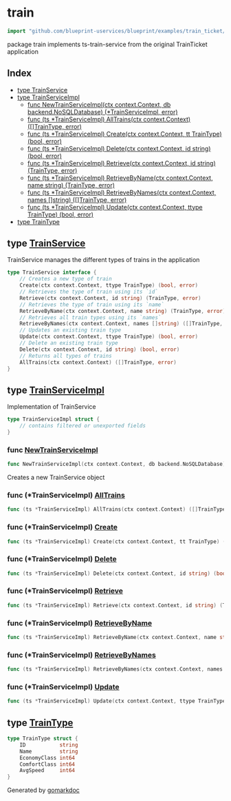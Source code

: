 <!-- Code generated by gomarkdoc. DO NOT EDIT -->

# train

```go
import "github.com/blueprint-uservices/blueprint/examples/train_ticket/workflow/train"
```

package train implements ts\-train\-service from the original TrainTicket application

## Index

- [type TrainService](<#TrainService>)
- [type TrainServiceImpl](<#TrainServiceImpl>)
  - [func NewTrainServiceImpl\(ctx context.Context, db backend.NoSQLDatabase\) \(\*TrainServiceImpl, error\)](<#NewTrainServiceImpl>)
  - [func \(ts \*TrainServiceImpl\) AllTrains\(ctx context.Context\) \(\[\]TrainType, error\)](<#TrainServiceImpl.AllTrains>)
  - [func \(ts \*TrainServiceImpl\) Create\(ctx context.Context, tt TrainType\) \(bool, error\)](<#TrainServiceImpl.Create>)
  - [func \(ts \*TrainServiceImpl\) Delete\(ctx context.Context, id string\) \(bool, error\)](<#TrainServiceImpl.Delete>)
  - [func \(ts \*TrainServiceImpl\) Retrieve\(ctx context.Context, id string\) \(TrainType, error\)](<#TrainServiceImpl.Retrieve>)
  - [func \(ts \*TrainServiceImpl\) RetrieveByName\(ctx context.Context, name string\) \(TrainType, error\)](<#TrainServiceImpl.RetrieveByName>)
  - [func \(ts \*TrainServiceImpl\) RetrieveByNames\(ctx context.Context, names \[\]string\) \(\[\]TrainType, error\)](<#TrainServiceImpl.RetrieveByNames>)
  - [func \(ts \*TrainServiceImpl\) Update\(ctx context.Context, ttype TrainType\) \(bool, error\)](<#TrainServiceImpl.Update>)
- [type TrainType](<#TrainType>)


<a name="TrainService"></a>
## type [TrainService](<https://github.com/Blueprint-uServices/blueprint/blob/main/examples/train_ticket/workflow/train/trainService.go#L12-L27>)

TrainService manages the different types of trains in the application

```go
type TrainService interface {
    // Creates a new type of train
    Create(ctx context.Context, ttype TrainType) (bool, error)
    // Retrieves the type of train using its `id`
    Retrieve(ctx context.Context, id string) (TrainType, error)
    // Retrieves the type of train using its `name`
    RetrieveByName(ctx context.Context, name string) (TrainType, error)
    // Retrieves all train types using its `names`
    RetrieveByNames(ctx context.Context, names []string) ([]TrainType, error)
    // Updates an existing train type
    Update(ctx context.Context, ttype TrainType) (bool, error)
    // Delete an existing train type
    Delete(ctx context.Context, id string) (bool, error)
    // Returns all types of trains
    AllTrains(ctx context.Context) ([]TrainType, error)
}
```

<a name="TrainServiceImpl"></a>
## type [TrainServiceImpl](<https://github.com/Blueprint-uServices/blueprint/blob/main/examples/train_ticket/workflow/train/trainService.go#L30-L32>)

Implementation of TrainService

```go
type TrainServiceImpl struct {
    // contains filtered or unexported fields
}
```

<a name="NewTrainServiceImpl"></a>
### func [NewTrainServiceImpl](<https://github.com/Blueprint-uServices/blueprint/blob/main/examples/train_ticket/workflow/train/trainService.go#L35>)

```go
func NewTrainServiceImpl(ctx context.Context, db backend.NoSQLDatabase) (*TrainServiceImpl, error)
```

Creates a new TrainService object

<a name="TrainServiceImpl.AllTrains"></a>
### func \(\*TrainServiceImpl\) [AllTrains](<https://github.com/Blueprint-uServices/blueprint/blob/main/examples/train_ticket/workflow/train/trainService.go#L141>)

```go
func (ts *TrainServiceImpl) AllTrains(ctx context.Context) ([]TrainType, error)
```



<a name="TrainServiceImpl.Create"></a>
### func \(\*TrainServiceImpl\) [Create](<https://github.com/Blueprint-uServices/blueprint/blob/main/examples/train_ticket/workflow/train/trainService.go#L39>)

```go
func (ts *TrainServiceImpl) Create(ctx context.Context, tt TrainType) (bool, error)
```



<a name="TrainServiceImpl.Delete"></a>
### func \(\*TrainServiceImpl\) [Delete](<https://github.com/Blueprint-uServices/blueprint/blob/main/examples/train_ticket/workflow/train/trainService.go#L129>)

```go
func (ts *TrainServiceImpl) Delete(ctx context.Context, id string) (bool, error)
```



<a name="TrainServiceImpl.Retrieve"></a>
### func \(\*TrainServiceImpl\) [Retrieve](<https://github.com/Blueprint-uServices/blueprint/blob/main/examples/train_ticket/workflow/train/trainService.go#L65>)

```go
func (ts *TrainServiceImpl) Retrieve(ctx context.Context, id string) (TrainType, error)
```



<a name="TrainServiceImpl.RetrieveByName"></a>
### func \(\*TrainServiceImpl\) [RetrieveByName](<https://github.com/Blueprint-uServices/blueprint/blob/main/examples/train_ticket/workflow/train/trainService.go#L86>)

```go
func (ts *TrainServiceImpl) RetrieveByName(ctx context.Context, name string) (TrainType, error)
```



<a name="TrainServiceImpl.RetrieveByNames"></a>
### func \(\*TrainServiceImpl\) [RetrieveByNames](<https://github.com/Blueprint-uServices/blueprint/blob/main/examples/train_ticket/workflow/train/trainService.go#L107>)

```go
func (ts *TrainServiceImpl) RetrieveByNames(ctx context.Context, names []string) ([]TrainType, error)
```



<a name="TrainServiceImpl.Update"></a>
### func \(\*TrainServiceImpl\) [Update](<https://github.com/Blueprint-uServices/blueprint/blob/main/examples/train_ticket/workflow/train/trainService.go#L120>)

```go
func (ts *TrainServiceImpl) Update(ctx context.Context, ttype TrainType) (bool, error)
```



<a name="TrainType"></a>
## type [TrainType](<https://github.com/Blueprint-uServices/blueprint/blob/main/examples/train_ticket/workflow/train/data.go#L4-L10>)



```go
type TrainType struct {
    ID           string
    Name         string
    EconomyClass int64
    ComfortClass int64
    AvgSpeed     int64
}
```

Generated by [gomarkdoc](<https://github.com/princjef/gomarkdoc>)
